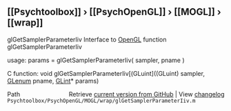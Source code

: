 ## [[Psychtoolbox]] &#8250; [[PsychOpenGL]] &#8250; [[MOGL]] &#8250; [[wrap]]

glGetSamplerParameterIiv  Interface to [OpenGL](OpenGL) function glGetSamplerParameterIiv  
  
usage:  params = glGetSamplerParameterIiv( sampler, pname )  
  
C function:  void glGetSamplerParameterIiv[(GLuint]((GLuint) sampler, [GLenum](GLenum) pname, [GLint](GLint)\* params)  




<div class="code_header" style="text-align:right;">
  <span style="float:left;">Path&nbsp;&nbsp;</span> <span class="counter">Retrieve <a href=
  "https://raw.github.com/Psychtoolbox-3/Psychtoolbox-3/beta/Psychtoolbox/PsychOpenGL/MOGL/wrap/glGetSamplerParameterIiv.m">current version from GitHub</a> | View <a href=
  "https://github.com/Psychtoolbox-3/Psychtoolbox-3/commits/beta/Psychtoolbox/PsychOpenGL/MOGL/wrap/glGetSamplerParameterIiv.m">changelog</a></span>
</div>
<div class="code">
  <code>Psychtoolbox/PsychOpenGL/MOGL/wrap/glGetSamplerParameterIiv.m</code>
</div>

